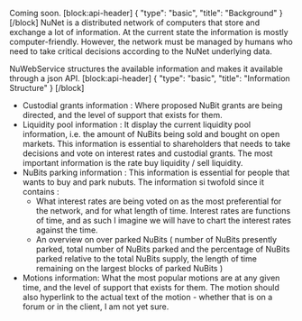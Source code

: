 Coming soon. 
[block:api-header]
{
  "type": "basic",
  "title": "Background"
}
[/block]
NuNet is a distributed network of computers that store and exchange a lot of information.  At the current state the information is mostly computer-friendly.  However, the network must be managed by humans who need to take critical decisions according to the NuNet underlying data.

NuWebService structures the available information and makes it available through a json API.
[block:api-header]
{
  "type": "basic",
  "title": "Information Structure"
}
[/block]
* Custodial grants information : Where proposed NuBit grants are being directed, and the level of support that exists for them.
* Liquidity pool information : It display the current liquidity pool information, i.e. the amount of NuBits being sold and bought on open markets.  This information is essential to shareholders that needs to take decisions and vote on interest rates and custodial grants.   The most important information is the rate buy liquidity / sell liquidity.  
* NuBits parking information : This information is essential for people that wants to buy and park nubuts. The information si twofold since it contains :
  * What interest rates are being voted on as the most preferential for the network, and for what length of time. Interest rates are functions of time, and as such I imagine we will have to chart the interest rates against the time.
  * An overview on over parked NuBits (  number of NuBits presently parked,  total number of NuBits parked and the percentage of NuBits parked relative to the total NuBits supply, the length of time remaining on the largest blocks of parked NuBits )
* Motions information:  What the most popular motions are at any given time, and the level of support that exists for them. The motion should also hyperlink to the actual text of the motion - whether that is on a forum or in the client, I am not yet sure.